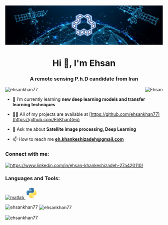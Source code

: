![logo](https://github.com/EhKhanGeo/EhKhanGeo/blob/main/Pic.jpg)

<h1 align="center">Hi 👋, I'm Ehsan</h1>
<h3 align="center">A remote sensing P.h.D candidate from Iran</h3>

<img align="right" alt="Ehsan" width src="https://camo.githubusercontent.com/2366b34bb903c09617990fb5fff4622f3e941349e846ddb7e73df872a9d21233/68747470733a2f2f63646e2e6472696262626c652e636f6d2f75736572732f3733303730332f73637265656e73686f74732f363538313234332f6176656e746f2e676966">


<p align="left"> <img src="https://komarev.com/ghpvc/?username=ehsankhan77&label=Profile%20views&color=0e75b6&style=flat" alt="ehsankhan77" /> </p>

- 🌱 I’m currently learning **new deep learning models and transfer learning techniques**

- 👨‍💻 All of my projects are available at [https://github.com/ehsankhan77](https://github.com/EhKhanGeo)

- 💬 Ask me about **Satellite image processing, Deep Learning**

- 📫 How to reach me **eh.khankeshizadeh@gmail.com**

<h3 align="left">Connect with me:</h3>
<p align="left">
<a href="www.linkedin.com/in/ehsan-khankeshizadeh-27a420110/" target="blank"><img align="center" src="https://raw.githubusercontent.com/rahuldkjain/github-profile-readme-generator/master/src/images/icons/Social/linked-in-alt.svg" alt="https://www.linkedin.com/in/ehsan-khankeshizadeh-27a420110/" height="30" width="40" /></a>
</p>

<h3 align="left">Languages and Tools:</h3>
<p align="left"> <a href="https://www.mathworks.com/" target="_blank" rel="noreferrer"> <img src="https://upload.wikimedia.org/wikipedia/commons/2/21/Matlab_Logo.png" alt="matlab" width="40" height="40"/> </a> <a href="https://www.python.org" target="_blank" rel="noreferrer"> <img src="https://raw.githubusercontent.com/devicons/devicon/master/icons/python/python-original.svg" alt="python" width="40" height="40"/> </a> </p>

<p><img align="left" src="https://github-readme-stats.vercel.app/api/top-langs?username=ehsankhan77&show_icons=true&locale=en&layout=compact" alt="ehsankhan77" /></p>

<p>&nbsp;<img align="center" src="https://github-readme-stats.vercel.app/api?username=ehsankhan77&show_icons=true&locale=en" alt="ehsankhan77" /></p>

<p><img align="center" src="https://github-readme-streak-stats.herokuapp.com/?user=ehsankhan77&" alt="ehsankhan77" /></p>
